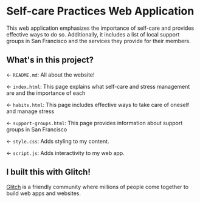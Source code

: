 # Self-care Practices Web Application

This web application emphasizes the importance of self-care and provides effective ways to do so. Additionally, it includes a list of local support groups in San Francisco and the services they provide for their members.  

## What's in this project?

← `README.md`: All about the website! 

← `index.html`: This page explains what self-care and stress management are and the importance of each 

← `habits.html`: This page includes effective ways to take care of oneself and manage stress

← `support-groups.html`: This page provides information about support groups in San Francisco

← `style.css`: Adds styling to my content.

← `script.js`: Adds interactivity to my web app.

## I built this with Glitch!

[Glitch](https://glitch.com) is a friendly community where millions of people come together to build web apps and websites.
